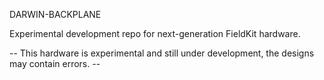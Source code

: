 DARWIN-BACKPLANE

Experimental development repo for next-generation FieldKit hardware.

-- This hardware is experimental and still under development, the designs may contain errors. --

